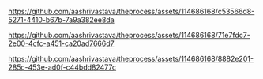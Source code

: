 https://github.com/aashrivastava/theprocess/assets/114686168/c53566d8-5271-4410-b67b-7a9a382ee8da

https://github.com/aashrivastava/theprocess/assets/114686168/71e7fdc7-2e00-4cfc-a451-ca20ad7666d7

https://github.com/aashrivastava/theprocess/assets/114686168/8882e201-285c-453e-ad0f-c44bdd82477c




